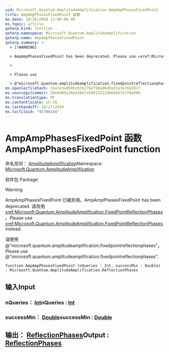 ```yaml
---
uid: Microsoft.Quantum.AmplitudeAmplification.AmpAmpPhasesFixedPoint
title: AmpAmpPhasesFixedPoint 函数
ms.date: 10/26/2020 12:00:00 AM
ms.topic: article
qsharp.kind: function
qsharp.namespace: Microsoft.Quantum.AmplitudeAmplification
qsharp.name: AmpAmpPhasesFixedPoint
qsharp.summary: >-
  > [!WARNING]

  > AmpAmpPhasesFixedPoint has been deprecated. Please use <xref:Microsoft.Quantum.AmplitudeAmplification.FixedPointReflectionPhases> instead.

  >

  > Please use

  > @"microsoft.quantum.amplitudeamplification.fixedpointreflectionphases".
ms.openlocfilehash: cba7e3ad50bcb3b27bef50ad6dda21e3e766281f
ms.sourcegitcommit: 29e0d88a30e4166fa580132124b0eb57e1f0e986
ms.translationtype: MT
ms.contentlocale: zh-CN
ms.lasthandoff: 10/27/2020
ms.locfileid: "92700144"
---
```

# <a name="ampampphasesfixedpoint-function"></a><span data-ttu-id="af8c9-102">AmpAmpPhasesFixedPoint 函数</span><span class="sxs-lookup"><span data-stu-id="af8c9-102">AmpAmpPhasesFixedPoint function</span></span>

<span data-ttu-id="af8c9-103">命名空间： [AmplitudeAmplification](xref:Microsoft.Quantum.AmplitudeAmplification)</span><span class="sxs-lookup"><span data-stu-id="af8c9-103">Namespace: [Microsoft.Quantum.AmplitudeAmplification](xref:Microsoft.Quantum.AmplitudeAmplification)</span></span>

<span data-ttu-id="af8c9-104">软件包 [](https://nuget.org/packages/)</span><span class="sxs-lookup"><span data-stu-id="af8c9-104">Package: [](https://nuget.org/packages/)</span></span>


> [!WARNING]
> <span data-ttu-id="af8c9-105">AmpAmpPhasesFixedPoint 已被弃用。</span><span class="sxs-lookup"><span data-stu-id="af8c9-105">AmpAmpPhasesFixedPoint has been deprecated.</span></span> <span data-ttu-id="af8c9-106">请改用 <xref:Microsoft.Quantum.AmplitudeAmplification.FixedPointReflectionPhases>。</span><span class="sxs-lookup"><span data-stu-id="af8c9-106">Please use <xref:Microsoft.Quantum.AmplitudeAmplification.FixedPointReflectionPhases> instead.</span></span>
>
> <span data-ttu-id="af8c9-107">请使用 @"microsoft.quantum.amplitudeamplification.fixedpointreflectionphases"。</span><span class="sxs-lookup"><span data-stu-id="af8c9-107">Please use @"microsoft.quantum.amplitudeamplification.fixedpointreflectionphases".</span></span>



```qsharp
function AmpAmpPhasesFixedPoint (nQueries : Int, successMin : Double) : Microsoft.Quantum.AmplitudeAmplification.ReflectionPhases
```


## <a name="input"></a><span data-ttu-id="af8c9-108">输入</span><span class="sxs-lookup"><span data-stu-id="af8c9-108">Input</span></span>

### <a name="nqueries--int"></a><span data-ttu-id="af8c9-109">nQueries： [Int](xref:microsoft.quantum.lang-ref.int)</span><span class="sxs-lookup"><span data-stu-id="af8c9-109">nQueries : [Int](xref:microsoft.quantum.lang-ref.int)</span></span>




### <a name="successmin--double"></a><span data-ttu-id="af8c9-110">successMin： [Double](xref:microsoft.quantum.lang-ref.double)</span><span class="sxs-lookup"><span data-stu-id="af8c9-110">successMin : [Double](xref:microsoft.quantum.lang-ref.double)</span></span>





## <a name="output--reflectionphases"></a><span data-ttu-id="af8c9-111">输出： [ReflectionPhases](xref:Microsoft.Quantum.AmplitudeAmplification.ReflectionPhases)</span><span class="sxs-lookup"><span data-stu-id="af8c9-111">Output : [ReflectionPhases](xref:Microsoft.Quantum.AmplitudeAmplification.ReflectionPhases)</span></span>


